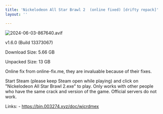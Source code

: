 ```yaml
---
title: 'Nickelodeon All Star Brawl 2  (online fixed) [drifty repack]'
layout: ''

---
```

![2024-06-03-867640.avif](https://driftywinds.github.io/drifty_repacks/assets/2024-06-03-867640.avif)

v1.6.0 (Build 13373067)

Download Size: 5.66 GB

Unpacked Size: 13 GB

Online fix from online-fix.me, they are invaluable because of their fixes.

Start Steam (please keep Steam open while playing) and click on "Nickelodeon All Star Brawl 2.exe" to play. Only works with other people who have the same crack and version of the game. Official servers do not work.

Links: - https://bin.003274.xyz/doc/wjcrdmex
